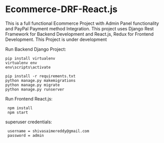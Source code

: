 # Ecommerce-DRF-React.js
This is a full functional Ecommerce Project with Admin Panel functionality and PayPal Payment method Integration. This project uses Django Rest Framework for Backend Development and React.js, Redux for Frontend Development. 
This Project is under development

Run Backend Django Project:

    pip install virtualenv
    virtualenv env
    env\scripts\activate
    
    pip install -r requirements.txt
    python manage.py makemigrations
    python manage.py migrate
    python manage.py runserver
    
Run Frontend React.js:

     npm install
     npm start
    
superuser credentials:

     username = shivasaimereddy@gmail.com
     password = admin
